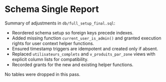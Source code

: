 # Schema Single Report

Summary of adjustments in `db/full_setup_final.sql`:

- Reordered schema setup so foreign keys precede indexes.
- Added missing function `current_user_is_admin()` and granted execution rights for user context helper functions.
- Ensured timestamp triggers are idempotent and created only if absent.
- Replaced `utilisateurs_complets` and `v_produits_par_zone` views with explicit column lists for compatibility.
- Recorded grants for the new and existing helper functions.

No tables were dropped in this pass.

